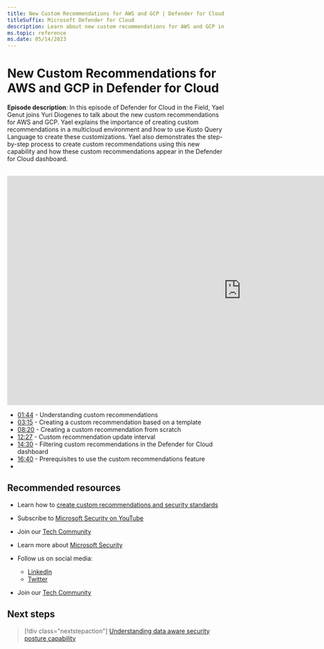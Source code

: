 ```yaml
---
title: New Custom Recommendations for AWS and GCP | Defender for Cloud in the field 
titleSuffix: Microsoft Defender for Cloud
description: Learn about new custom recommendations for AWS and GCP in Defender for Cloud
ms.topic: reference
ms.date: 05/14/2023
---
```


# New Custom Recommendations for AWS and GCP in Defender for Cloud

**Episode description**: In this episode of Defender for Cloud in the Field, Yael Genut joins Yuri Diogenes to talk about the new custom recommendations for AWS and GCP. Yael explains the importance of creating custom recommendations in a multicloud environment and how to use Kusto Query Language to create these customizations. Yael also demonstrates the step-by-step process to create custom recommendations using this new capability and how these custom recommendations appear in the Defender for Cloud dashboard.
<br>
<br>
<iframe src="https://aka.ms/docs/player?id=41612fbe-4c9c-4cd2-9a99-3fbd94d31bec" width="1080" height="530" allowFullScreen="true" frameBorder="0"></iframe>

- [01:44](/shows/mdc-in-the-field/new-custom-recommendations#time=01m44s) - Understanding custom recommendations
- [03:15](/shows/mdc-in-the-field/new-custom-recommendations#time=03m15s) - Creating a custom recommendation based on a template
- [08:20](/shows/mdc-in-the-field/new-custom-recommendations#time=08m20s) - Creating a custom recommendation from scratch
- [12:27](/shows/mdc-in-the-field/new-custom-recommendations#time=12m27s) - Custom recommendation update interval
- [14:30](/shows/mdc-in-the-field/new-custom-recommendations#time=14m30s) -  Filtering custom recommendations in the Defender for Cloud dashboard 
- [16:40](/shows/mdc-in-the-field/new-custom-recommendations#time=16m40s) -  Prerequisites to use the custom recommendations feature
- 
## Recommended resources
  - Learn how to [create custom recommendations and security standards](create-custom-recommendations.md) 
  - Subscribe to [Microsoft Security on YouTube](https://www.youtube.com/playlist?list=PL3ZTgFEc7LysiX4PfHhdJPR7S8mGO14YS)
  - Join our [Tech Community](https://aka.ms/SecurityTechCommunity)
  - Learn more about [Microsoft Security](https://msft.it/6002T9HQY)

- Follow us on social media:

     - [LinkedIn](https://www.youtube.com/redirect?event=video_description&redir_token=QUFFLUhqbFk5TXZuQld2NlpBRV9BQlJqMktYSm95WWhCZ3xBQ3Jtc0tsQU13MkNPWGNFZzVuem5zc05wcnp0VGxybHprVTkwS2todWw0b0VCWUl4a2ZKYVktNGM1TVFHTXpmajVLcjRKX0cwVFNJaDlzTld4MnhyenBuUGRCVmdoYzRZTjFmYXRTVlhpZGc4MHhoa3N6ZDhFMA&q=https%3A%2F%2Fwww.linkedin.com%2Fshowcase%2Fmicrosoft-security%2F)
     - [Twitter](https://twitter.com/msftsecurity)

- Join our [Tech Community](https://aka.ms/SecurityTechCommunity)

## Next steps

> [!div class="nextstepaction"]
> [Understanding data aware security posture capability](episode-thirty-one.md)
